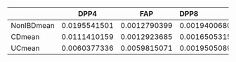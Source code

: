 |           |       DPP4    |         FAP  |        DPP8  |       DPP9   |       DPP2   |
|:----------|:-------------:|:------------:|:------------|:-------------:|-------------:|
|NonIBDmean | 0.0195541501  | 0.0012790399 | 0.0019400680 | 0.0082540067 | 0.0005816240 |
|CDmean     | 0.0111410159  | 0.0012923685 | 0.0016505315 | 0.0069588468 | 0.0004558607 |
|UCmean     | 0.0060377336  | 0.0059815071 | 0.0019505089 | 0.0057060067 | 0.0006999809 |